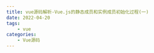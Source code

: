 ```yaml
---
title: vue源码解析-Vue.js的静态成员和实例成员初始化过程(一)
date: 2022-04-20
tags:
    - vue
categories:
    - Vue源码
---
```


